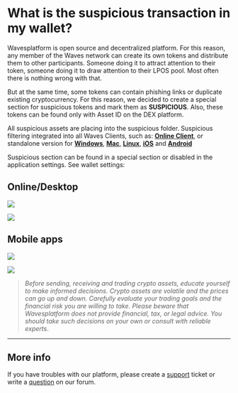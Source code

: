 # What is the suspicious transaction in my wallet?

Wavesplatform is open source and decentralized platform. For this reason, any member of the Waves network can create its own tokens and distribute them to other participants. Someone doing it to attract attention to their token, someone doing it to draw attention to their LPOS pool. Most often there is nothing wrong with that.

But at the same time, some tokens can contain phishing links or duplicate existing cryptocurrency. For this reason, we decided to create a special section for suspicious tokens and mark them as **SUSPICIOUS**. Also, these tokens can be found only with Asset ID on the DEX platform.

All suspicious assets are placing into the suspicious folder. Suspicious filtering integrated into all Waves Clients, such as: [**Online Client**](https://client.wavesplatform.com), or standalone version for [**Windows**](https://wavesplatform.com/WavesClient-win.zip), [**Mac**](https://wavesplatform.com/WavesClient-mac.dmg), [**Linux**](https://wavesplatform.com/WavesClient-linux.deb), [**iOS**](https://itunes.apple.com/us/app/waves-wallet/id1233158971) and [**Android**](https://play.google.com/store/apps/details?id=com.wavesplatform.wallet)

Suspicious section can be found in a special section or disabled in the application settings. See wallet settings:

## Online/Desktop

![](/_assets/spam_tx_01.png)

![](/_assets/spam_tx_02.png)

## Mobile apps

![](/_assets/spam_tx_03.png)

![](/_assets/spam_tx_04.png)

> *Before sending, receiving and trading crypto assets, educate yourself to make informed decisions. Crypto assets are volatile and the prices can go up and down. Carefully evaluate your trading goals and the financial risk you are willing to take.
Please beware that Wavesplatform does not provide financial, tax, or legal advice. You should take such decisions on your own or consult with reliable experts*.

___

## More info

If you have troubles with our platform, please create a [support](https://support.wavesplatform.com/) ticket or write a [question](https://forum.wavesplatform.com) on our forum.
